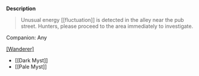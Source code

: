 **Description**
> Unusual energy [[fluctuation]] is detected in the alley near the pub street. Hunters, please proceed to the area immediately to investigate.

Companion: Any

[[Wanderer]](s)
* [[Dark Myst]]
* [[Pale Myst]]
